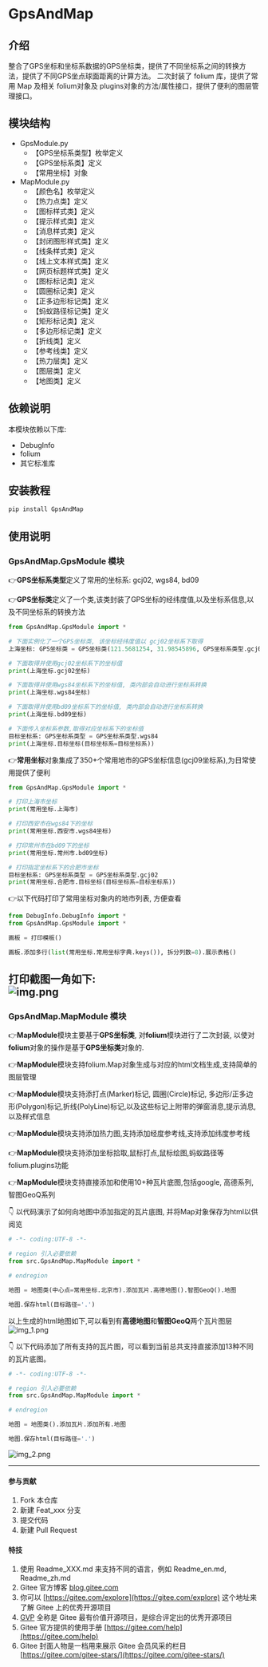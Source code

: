 # GpsAndMap

## 介绍

整合了GPS坐标和坐标系数据的GPS坐标类，提供了不同坐标系之间的转换方法，提供了不同GPS坐点球面距离的计算方法。
二次封装了 folium 库，提供了常用 Map 及相关 folium对象及 plugins对象的方法/属性接口，提供了便利的图层管理接口。

## 模块结构
- GpsModule.py 
  - 【GPS坐标系类型】枚举定义
  - 【GPS坐标系类】定义 
  - 【常用坐标】对象
- MapModule.py
  - 【颜色名】枚举定义
  - 【热力点类】定义
  - 【图标样式类】定义
  - 【提示样式类】定义
  - 【消息样式类】定义
  - 【封闭图形样式类】定义
  - 【线条样式类】定义
  - 【线上文本样式类】定义
  - 【网页标题样式类】定义
  - 【图标标记类】定义
  - 【圆圈标记类】定义
  - 【正多边形标记类】定义
  - 【蚂蚁路径标记类】定义
  - 【矩形标记类】定义
  - 【多边形标记类】定义
  - 【折线类】定义
  - 【参考线类】定义
  - 【热力层类】定义
  - 【图层类】定义
  - 【地图类】定义


## 依赖说明
本模块依赖以下库:
- DebugInfo
- folium
- 其它标准库


## 安装教程
```bash
pip install GpsAndMap
```

## 使用说明
### GpsAndMap.GpsModule 模块
👉**GPS坐标系类型**定义了常用的坐标系: gcj02, wgs84, bd09

👉**GPS坐标类**定义了一个类,该类封装了GPS坐标的经纬度值,以及坐标系信息,以及不同坐标系的转换方法
```python
from GpsAndMap.GpsModule import *

# 下面实例化了一个GPS坐标类, 该坐标经纬度值以 gcj02坐标系下取得
上海坐标: GPS坐标类 = GPS坐标类(121.5681254, 31.98545896, GPS坐标系类型.gcj02)  # 此处经纬度值为杜撰值,非真实值

# 下面取得并使用gcj02坐标系下的坐标值
print(上海坐标.gcj02坐标)

# 下面取得并使用wgs84坐标系下的坐标值, 类内部会自动进行坐标系转换
print(上海坐标.wgs84坐标)

# 下面取得并使用bd09坐标系下的坐标值, 类内部会自动进行坐标系转换
print(上海坐标.bd09坐标)

# 下面传入坐标系参数,取得对应坐标系下的坐标值
目标坐标系: GPS坐标系类型 = GPS坐标系类型.wgs84
print(上海坐标.目标坐标(目标坐标系=目标坐标系))
```

👉**常用坐标**对象集成了350+个常用地市的GPS坐标信息(gcj09坐标系),为日常使用提供了便利
```python
from GpsAndMap.GpsModule import *

# 打印上海市坐标
print(常用坐标.上海市)

# 打印西安市在wgs84下的坐标
print(常用坐标.西安市.wgs84坐标)

# 打印常州市在bd09下的坐标
print(常用坐标.常州市.bd09坐标)

# 打印指定坐标系下的合肥市坐标
目标坐标系: GPS坐标系类型 = GPS坐标系类型.gcj02
print(常用坐标.合肥市.目标坐标(目标坐标系=目标坐标系))
```
👉以下代码打印了常用坐标对象内的地市列表, 方便查看
```python
from DebugInfo.DebugInfo import *
from GpsAndMap.GpsModule import *

画板 = 打印模板()

画板.添加多行(list(常用坐标.常用坐标字典.keys()), 拆分列数=8).展示表格()
```
打印截图一角如下:  
![img.png](img.png)
---
### GpsAndMap.MapModule 模块
👉**MapModule**模块主要基于**GPS坐标类**, 对**folium**模块进行了二次封装, 以使对**folium**对象的操作是基于**GPS坐标类**对象的.

👉**MapModule**模块支持folium.Map对象生成与对应的html文档生成,支持简单的图层管理

👉**MapModule**模块支持添打点(Marker)标记, 圆圈(Circle)标记, 多边形/正多边形(Polygon)标记,折线(PolyLine)标记,以及这些标记上附带的弹窗消息,提示消息,以及样式信息

👉**MapModule**模块支持添加热力图,支持添加经度参考线,支持添加纬度参考线

👉**MapModule**模块支持添加坐标拾取,鼠标打点,鼠标绘图,蚂蚁路径等folium.plugins功能

👉**MapModule**模块支持直接添加和使用10+种瓦片底图,包括google, 高德系列, 智图GeoQ系列

👇 以代码演示了如何向地图中添加指定的瓦片底图, 并将Map对象保存为html以供阅览
```python
# -*- coding:UTF-8 -*-

# region 引入必要依赖
from src.GpsAndMap.MapModule import *

# endregion

地图 = 地图类(中心点=常用坐标.北京市).添加瓦片.高德地图().智图GeoQ().地图

地图.保存html(目标路径='.')

```
以上生成的html地图如下,可以看到有**高德地图**和**智图GeoQ**两个瓦片图层
![img_1.png](img_1.png)

👇 以下代码添加了所有支持的瓦片图，可以看到当前总共支持直接添加13种不同的瓦片底图。
```python
# -*- coding:UTF-8 -*-

# region 引入必要依赖
from src.GpsAndMap.MapModule import *

# endregion

地图 = 地图类().添加瓦片.添加所有.地图

地图.保存html(目标路径='.')
```
![img_2.png](img_2.png)


---
#### 参与贡献

1. Fork 本仓库
2. 新建 Feat_xxx 分支
3. 提交代码
4. 新建 Pull Request

#### 特技

1. 使用 Readme\_XXX.md 来支持不同的语言，例如 Readme\_en.md, Readme\_zh.md
2. Gitee 官方博客 [blog.gitee.com](https://blog.gitee.com)
3. 你可以 [https://gitee.com/explore](https://gitee.com/explore) 这个地址来了解 Gitee 上的优秀开源项目
4. [GVP](https://gitee.com/gvp) 全称是 Gitee 最有价值开源项目，是综合评定出的优秀开源项目
5. Gitee 官方提供的使用手册 [https://gitee.com/help](https://gitee.com/help)
6. Gitee 封面人物是一档用来展示 Gitee 会员风采的栏目 [https://gitee.com/gitee-stars/](https://gitee.com/gitee-stars/)
